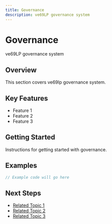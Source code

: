 ```yaml
---
title: Governance
description: ve69LP governance system
---
```


# Governance

ve69LP governance system

## Overview

This section covers ve69lp governance system.

## Key Features

- Feature 1
- Feature 2
- Feature 3

## Getting Started

Instructions for getting started with governance.

## Examples

```javascript
// Example code will go here
```

## Next Steps

- [Related Topic 1](#)
- [Related Topic 2](#)
- [Related Topic 3](#)
